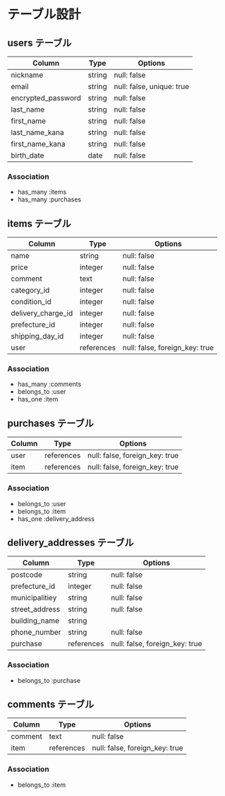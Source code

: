 # テーブル設計

## users テーブル

| Column                | Type    | Options                   |
| --------------------- | ------- | ------------------------- |
| nickname              | string  | null: false               |
| email                 | string  | null: false, unique: true |
| encrypted_password    | string  | null: false               |
| last_name             | string  | null: false               |
| first_name            | string  | null: false               |
| last_name_kana        | string  | null: false               |
| first_name_kana       | string  | null: false               |
| birth_date            | date    | null: false               |



### Association

- has_many :items
- has_many :purchases


## items テーブル

| Column             | Type       | Options                          |
| ------------------ | ---------- | -------------------------------- |
| name               | string     | null: false                      |
| price              | integer    | null: false                      |
| comment            | text       | null: false                      |
| category_id        | integer    | null: false                      |
| condition_id       | integer    | null: false                      |
| delivery_charge_id | integer    | null: false                      |
| prefecture_id      | integer    | null: false                      |
| shipping_day_id    | integer    | null: false                      |
| user               | references | null: false, foreign_key: true   |


### Association

- has_many :comments
- belongs_to :user
- has_one :item





## purchases テーブル

| Column             | Type       | Options                        |
| ------------------ | ---------- | ------------------------------ |
| user               | references | null: false, foreign_key: true |
| item               | references | null: false, foreign_key: true |


### Association

- belongs_to :user
- belongs_to :item
- has_one :delivery_address



## delivery_addresses テーブル

| Column               | Type       | Options                        |
| -------------------- | ---------- | ------------------------------ |
| postcode             | string     | null: false                    |
| prefecture_id        | integer    | null: false                    |
| municipalitiey       | string     | null: false                    |
| street_address       | string     | null: false                    |
| building_name        | string     |                                |
| phone_number         | string     | null: false                    |
| purchase             | references | null: false, foreign_key: true |


### Association

- belongs_to :purchase







## comments テーブル

| Column             | Type       | Options                        |
| ------------------ | ---------- | ------------------------------ |
| comment            | text       | null: false                    |
| item               | references | null: false, foreign_key: true |


### Association
- belongs_to :item